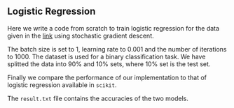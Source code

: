 ## Logistic Regression

Here we write a code from scratch to train logistic regression for the data given in the [link](https://archive.ics.uci.edu/ml/datasets/Cervical+Cancer+Behavior+Risk)
using stochastic gradient descent.

The batch size is set to 1, learning rate to 0.001 and the number of iterations 
to 1000. The dataset is used for a binary classification task. We have splitted the data into 90% and 10% sets, where 10% 
set is the test set. 

Finally we compare the performance of our implementation to that of logistic regression 
available in `scikit`.

The `result.txt` file contains the accuracies of the two models.
